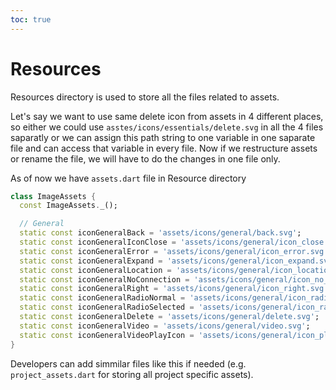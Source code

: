 ```yaml
---
toc: true
---
```


# Resources


Resources directory is used to store all the files related to assets.

Let's say we want to use same delete icon from assets in 4 different places, so either we could use `asstes/icons/essentials/delete.svg` in all the 4 files saparatly or we can assign this path string to one variable in one saparate file and can access that variable in every file. Now if we restructure assets or rename the file, we will have to do the changes in one file only.

As of now we have `assets.dart` file in Resource directory
```dart
class ImageAssets {
  const ImageAssets._();

  // General
  static const iconGeneralBack = 'assets/icons/general/back.svg';
  static const iconGeneralIconClose = 'assets/icons/general/icon_close.svg';
  static const iconGeneralError = 'assets/icons/general/icon_error.svg';
  static const iconGeneralExpand = 'assets/icons/general/icon_expand.svg';
  static const iconGeneralLocation = 'assets/icons/general/icon_location.svg';
  static const iconGeneralNoConnection = 'assets/icons/general/icon_no_connection.svg';
  static const iconGeneralRight = 'assets/icons/general/icon_right.svg';
  static const iconGeneralRadioNormal = 'assets/icons/general/icon_radio_normal.svg';
  static const iconGeneralRadioSelected = 'assets/icons/general/icon_radio_selected.svg';
  static const iconGeneralDelete = 'assets/icons/general/delete.svg';
  static const iconGeneralVideo = 'assets/icons/general/video.svg';
  static const iconGeneralVideoPlayIcon = 'assets/icons/general/icon_play_video.svg';
}
```

Developers can add simmilar files like this if needed (e.g. `project_assets.dart` for storing all project specific assets).